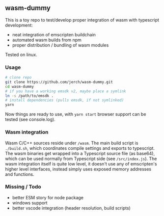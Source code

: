 ## wasm-dummy

This is a toy repo to test/develop proper integration of wasm with typescript development:
- neat integration of emscripten buildchain
- automated wasm builds from npm
- proper distribution / bundling of wasm modules

Tested on linux.


### Usage

```bash
# clone repo
git clone https://github.com/jerch/wasm-dummy.git
cd wasm-dummy
# if you have a working emsdk v2, maybe place a symlink
ln -s /path/to/emsdk .
# install dependencies (pulls emsdk, if not symlinked)
yarn
```

Now things are ready to use, with `yarn start` browser support can be tested (see console.log).

### Wasm integration

Wasm C/C++ sources reside under `/wasm`. The main build script is `./build.sh`,
which coordinates compile settings and exports to typescript. The wasm binaries get wrapped
into a Typescript source file (as base64), which can be used normally from Typescript side (see `/src/index.js`).
The wasm integration itself is quite low level, it doesn't use any of emscripten's higher level interfaces,
instead simply uses exposed memory addresses and functions.

### Missing / Todo

- better ESM story for node package
- windows support
- better vscode integration (header resolution, build scripts)
